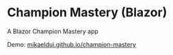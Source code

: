 # Champion Mastery (Blazor)
A Blazor Champion Mastery app

Demo: [mikaeldui.github.io/champion-mastery](https://mikaeldui.github.io/champion-mastery)
